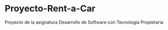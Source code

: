 Proyecto-Rent-a-Car
===================

Proyecto de la asignatura Desarrollo de Software con Tecnología Propietaria
